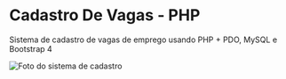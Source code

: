 # Cadastro De Vagas - PHP
 Sistema de cadastro de vagas de emprego usando PHP + PDO, MySQL e Bootstrap 4


![Foto do sistema de cadastro](https://i.imgur.com/bkE6BJt.png)
